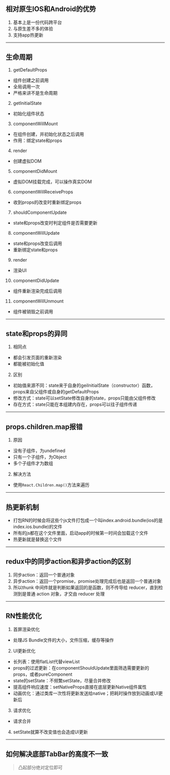 ## 相对原生IOS和Android的优势
1. 基本上是一份代码跨平台
2. 与原生差不多的体验
3. 支持app热更新

---
## 生命周期
1. getDefaultProps
  - 组件创建之前调用
  - 全局调用一次
  - 严格来讲不是生命周期
2. getInitialState
  - 初始化组件状态
3. componentWillMount
  - 在组件创建，并初始化状态之后调用
  - 作用：绑定state和props
4. render
  - 创建虚拟DOM
5. componentDidMount
  - 虚拟DOM挂载完成，可以操作真实DOM
6. componentWillReceiveProps
  - 收到props的改变时重新绑定props
7. shouldComponentUpdate
  - state和props改变时判定组件是否需要更新
8. componentWillUpdate
  - state和props改变后调用
  - 重新绑定state和props
9. render
  - 渲染UI
10. componentDidUpdate
  - 组件重新渲染完成后调用
11. componentWillUnmount
  - 组件被销毁之前调用

---
## state和props的异同
1. 相同点
  - 都会引发页面的重新渲染
  - 都能被初始化值

2. 区别
  - 初始值来源不同：state来于自身的geiInitialState（constructor）函数，props来自父组件或自身的getDefaultProps
  - 修改方式：state可以setState修改自身的state，props只能由父组件修改
  - 存在方式：state只能在本组建内存在，props可以往子组件传递

---
## props.children.map报错
1. 原因
  - 没有子组件，为undefined
  - 只有一个子组件，为Object
  - 多个子组件才为数组

2. 解决方法
  - 使用`React.Children.map()`方法来遍历

---
## 热更新机制
  - 打包RN的时候会将这些个js文件打包成一个叫index.android.bundle(ios的是index.ios.bundle)的文件
  - 所有的js都在这个文件里面，启动app的时候第一时间会加载这个文件
  - 热更新就是替换这个文件

---
## redux中的同步action和异步action的区别
1. 同步action：返回一个普通对象
2. 异步action：返回一个promise，promise处理完成后也是返回一个普通对象
3. 所以thunk 中间件就是判断如果返回的是函数，则不传导给 reducer，直到检测到是普通 action 对象，才交由 reducer 处理

---
## RN性能优化
1. 首屏渲染优化
  - 处理JS Bundle文件的大小，文件压缩，缓存等操作
2. UI更新优化
  - 长列表：使用flatList代替viewList
  - props的过滤更新：在componentShouldUpdate里面筛选需要更新的props，或者pureComponent
  - state的setState：不频繁setState，尽量合并修改
  - 提高组件响应速度：setNativeProps直接在底层更新Native组件属性
  - 动画优化：通过类库一次性将更新发送给native；把耗时操作放到动画或UI更新后
3. 请求优化
  - 请求合并    
4. setState就算不改变值也会造成UI更新

---
## 如何解决底部TabBar的高度不一致
> 凸起部分绝对定位即可